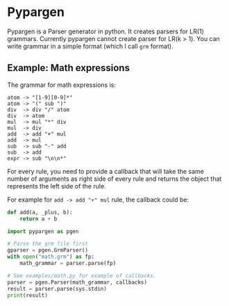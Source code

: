 # Pypargen

Pypargen is a Parser generator in python. It creates parsers for LR(1) grammars. Currently pypargen cannot create parser for LR(k > 1). You can write grammar in a simple format (which I call `grm` format).


## Example: Math expressions

The grammar for math expressions is:

```
atom -> "[1-9][0-9]*"
atom -> "(" sub ")"
div  -> div "/" atom
div  -> atom
mul  -> mul "*" div
mul  -> div
add  -> add "+" mul
add  -> mul
sub  -> sub "-" add
sub  -> add
expr -> sub "\n\n*"
```

For every rule, you need to provide a callback that will take the same number of arguments as right side of every rule and returns the object that represents the left side of the rule.

For example for `add -> add "+" mul` rule, the callback could be:
```python
def add(a, _plus, b):
	return a + b
```

```python
import pypargen as pgen

# Parse the grm file first
gparser = pgen.GrmParser()
with open("math.grm") as fp:
	math_grammar = parser.parse(fp)

# See examples/math.py for example of callbacks.
parser = pgen.Parser(math_grammar, callbacks)
result = parser.parse(sys.stdin)
print(result)
```
